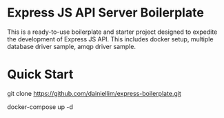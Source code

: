 # Express JS API Server Boilerplate

This is a ready-to-use boilerplate and starter project designed to expedite the development of Express JS API. This includes docker setup, multiple database driver sample, amqp driver sample.

# Quick Start

git clone https://github.com/dainiellim/express-boilerplate.git

docker-compose up -d
